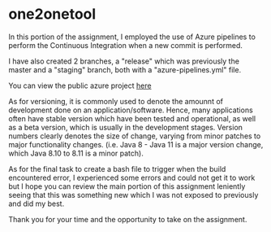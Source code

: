 # one2onetool

In this portion of the assignment, I employed the use of Azure pipelines to perform the Continuous Integration when a new commit is performed.

I have also created 2 branches, a "release" which was previously the master and a "staging" branch, both with a "azure-pipelines.yml" file.

You can view the public azure project [here]
 
As for versioning, it is commonly used to denote the amounnt of development done on an application/software. Hence, many applications often have stable version which have been tested and operational, as well as a beta version, which is usually in the development stages. Version numbers clearly denotes the size of change, varying from minor patches to major functionality changes. (i.e. Java 8 - Java 11 is a major version change, which Java 8.10 to 8.11 is a minor patch).    
  
 
As for the final task to create a bash file to trigger when the build encountered error, I experienced some errors and could not get it to work but I hope you can review the main portion of this assignment leniently seeing that this was something new which I was not exposed to previously and did my best.

Thank you for your time and the opportunity to take on the assignment.


[here]:https://dev.azure.com/Ddon2015/Donovan%20-%20DevOps%20Assignment/_build 

